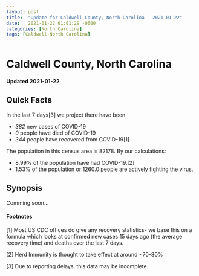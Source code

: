 ```yaml
---
layout: post
title:  "Update for Caldwell County, North Carolina - 2021-01-22"
date:   2021-01-22 01:01:29 -0600
categories: [North Carolina]
tags: [Caldwell-North Carolina]
---
```


# Caldwell County, North Carolina
#### Updated 2021-01-22

## Quick Facts

In the last 7 days[3] we project there have been
- *382* new cases of COVID-19
- *0* people have died of COVID-19
- *344* people have recovered from COVID-19[1]

The population in this census area is 82178. By our calculations:
- 8.99% of the population have had COVID-19.[2]
- 1.53% of the population or 1260.0 people are actively fighting the virus.

## Synopsis

Comming soon...


#### Footnotes

[1] Most US CDC offices do give any recovery statistics- we base this on a formula which looks at confirmed new cases
15 days ago (the average recovery time) and deaths over the last 7 days.

[2] Herd Immunity is thought to take effect at around ~70-80%

[3] Due to reporting delays, this data may be incomplete.
 
    